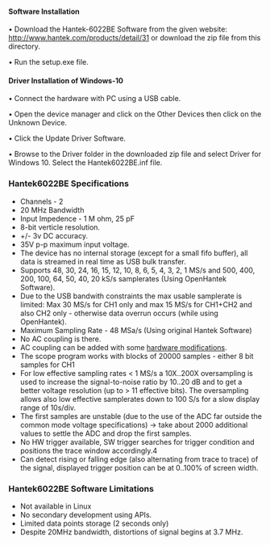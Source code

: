 #### Software Installation

•	Download the Hantek-6022BE Software from the given website: http://www.hantek.com/products/detail/31 or download the zip file from this directory.

•	Run the setup.exe file.

####	Driver Installation of Windows-10

•	Connect the hardware with PC using a USB cable.

•	Open the device manager and click on the Other Devices then click on the Unknown Device. 

•	Click the Update Driver Software.

•	Browse to the Driver folder in the downloaded zip file and select Driver for Windows 10. Select the Hantek6022BE.inf file.


### Hantek6022BE Specifications

* Channels - 2
* 20 MHz Bandwidth
* Input Impedence - 1 M ohm, 25 pF
* 8-bit verticle resolution.
* +/- 3v DC accuracy.
* 35V p-p maximum input voltage.
* The device has no internal storage (except for a small fifo buffer), all data is streamed in real time as USB bulk transfer.
* Supports 48, 30, 24, 16, 15, 12, 10, 8, 6, 5, 4, 3, 2, 1 MS/s and 500, 400, 200, 100, 64, 50, 40, 20 kS/s samplerates (Using OpenHantek Software).
* Due to the USB bandwith constraints the max usable samplerate is limited: Max 30 MS/s for CH1 only and max 15 MS/s for CH1+CH2 and also CH2 only - otherwise data overrun occurs (while using OpenHantek).
* Maximum Sampling Rate - 48 MSa/s (Using original Hantek Software)
* No AC coupling is there. 
* AC coupling can be added with some [hardware modifications](https://github.com/OpenHantek/OpenHantek6022/blob/main/docs/HANTEK6022_AC_Modification.pdf).
* The scope program works with blocks of 20000 samples - either 8 bit samples for CH1
* For low effective sampling rates < 1 MS/s a 10X..200X oversampling is used to increase the signal-to-noise ratio by 10..20 dB and to get a better voltage resolution (up to > 11 effective bits). The oversampling allows also low effective samplerates down to 100 S/s for a slow display range of 10s/div.
* The first samples are unstable (due to the use of the ADC far outside the common mode voltage specifications) -> take about 2000 additional values to settle the ADC and drop the first samples.
* No HW trigger available, SW trigger searches for trigger condition and positions the trace window accordingly.4
* Can detect rising or falling edge (also alternating from trace to trace) of the signal, displayed trigger position can be at 0..100% of screen width.


### Hantek6022BE Software Limitations

* Not available in Linux
* No secondary development using APIs.
* Limited data points storage (2 seconds only)
* Despite 20MHz bandwidth, distortions of signal begins at 3.7 MHz.


